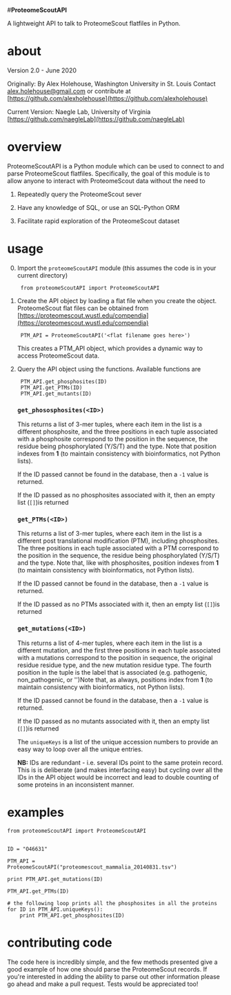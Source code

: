 #**ProteomeScoutAPI**


A lightweight API to talk to ProteomeScout flatfiles in Python. 

# about
Version 2.0 - June 2020

Originally: By Alex Holehouse, Washington University in St. Louis Contact alex.holehouse@gmail.com or contribute at [https://github.com/alexholehouse](https://github.com/alexholehouse)

Current Version: Naegle Lab, University of Virginia [https://github.com/naegleLab](https://github.com/naegleLab)

# overview
ProteomeScoutAPI is a Python module which can be used to connect to and parse ProteomeScout flatfiles. Specifically, the goal of this module is to allow anyone to interact with ProteomeScout data without the need to

1. Repeatedly query the ProteomeScout sever

2. Have any knowledge of SQL, or use an SQL-Python ORM

3. Facilitate rapid exploration of the ProteomeScout dataset

# usage

0. Import the `proteomeScoutAPI` module (this assumes the code is in your current directory)

        from proteomeScoutAPI import ProteomeScoutAPI

1. Create the API object by loading a flat file when you create the object. ProteomeScout flat files can be obtained from [https://proteomescout.wustl.edu/compendia](https://proteomescout.wustl.edu/compendia)


        PTM_API = ProteomeScoutAPI('<flat filename goes here>')
      
    This creates a PTM_API object, which provides a dynamic way to access     ProteomeScout data.

2. Query the API object using the functions. Available functions are

        PTM_API.get_phosphosites(ID)
        PTM_API.get_PTMs(ID)
        PTM_API.get_mutants(ID)
       
 
    ### `get_phososphosites(<ID>)` 
    
    This returns a list of 3-mer tuples, where each item in the list is a different phosphosite, and the three positions in each tuple associated with a phosphosite correspond to the position in the sequence, the residue being phosphorylated (Y/S/T) and the type. Note that position indexes from **1** (to maintain consistency with bioinformatics, not Python lists).
    
    If the ID passed cannot be found in the database, then a `-1` value is returned.
    
    If the ID passed as no phosphosites associated with it, then an empty list  (`[]`)is returned
    
    ### `get_PTMs(<ID>)` 
    
    This returns a list of 3-mer tuples, where each item in the list is a different post translational modification (PTM), including phosphosites. The three positions in each tuple associated with a PTM correspond to the position in the sequence, the residue being phosphorylated (Y/S/T) and the type. Note that, like with phosphosites, position indexes from **1** (to maintain consistency with bioinformatics, not Python lists).
    
    If the ID passed cannot be found in the database, then a `-1` value is returned.
    
    If the ID passed as no PTMs associated with it, then an empty list  (`[]`)is returned

    
    ### `get_mutations(<ID>)` 
    
    This returns a list of 4-mer tuples, where each item in the list is a different mutation, and the first three positions in each tuple associated with a mutations correspond to the position in sequence, the original residue residue type, and the new mutation residue type. The fourth position in the tuple is the label that is associated (e.g. pathogenic, non_pathogenic, or '')Note that, as always, positions index from **1** (to maintain consistency with bioinformatics, not Python lists).
    
    If the ID passed cannot be found in the database, then a `-1` value is returned.
    
    If the ID passed as no mutants associated with it, then an empty list  (`[]`)is returned



    The `uniqueKeys` is a list of the unique accession numbers to provide an easy way to loop over all the unique entries. 
    
    **NB:** IDs are redundant - i.e. several IDs point to the same protein record. This is is deliberate (and makes interfacing easy) but cycling over all the IDs in the API object would be incorrect and lead to double counting of some proteins in an inconsistent manner.


# examples

    from proteomeScoutAPI import ProteomeScoutAPI 
    
     
    ID = "O46631"
     
    PTM_API =         ProteomeScoutAPI("proteomescout_mammalia_20140831.tsv")
    
    print PTM_API.get_mutations(ID)
    
    PTM_API.get_PTMs(ID)
    
    # the following loop prints all the phosphosites in all the proteins
    for ID in PTM_API.uniqueKeys():
        print PTM_API.get_phosphosites(ID)


# contributing code
The code here is incredibly simple, and the few methods presented give a good example of how one should parse the ProteomeScout records. If you're interested in adding the ability to parse out other information please go ahead and make a pull request. Tests would be appreciated too!
